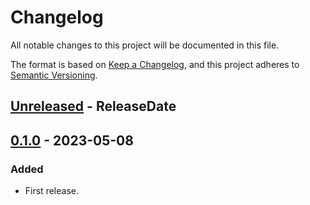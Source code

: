 # Changelog

All notable changes to this project will be documented in this file.

The format is based on [Keep a Changelog](https://keepachangelog.com/en/1.0.0/),
and this project adheres to [Semantic Versioning](https://semver.org/spec/v2.0.0.html).

<!-- next-header -->
## [Unreleased] - ReleaseDate

<!-- next-header -->
## [0.1.0] - 2023-05-08

### Added

* First release.

<!-- next-url -->
[Unreleased]: https://github.com/gtker/wow_messages/compare/wow_world_base-v0.1.0...HEAD
[0.1.0]: https://github.com/gtker/wow_messages/tree/c6826f8134ab31938d80c2fd9490852dd3601738
